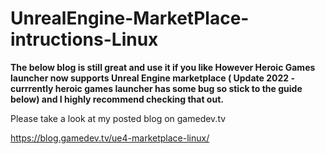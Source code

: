 # UnrealEngine-MarketPlace-intructions-Linux

**The below blog is still great and use it if you like However Heroic Games launcher now supports Unreal Engine marketplace ( Update 2022 - currrently heroic games launcher has some bug so stick to the guide below) and I highly recommend checking that out.**

Please take a look at my posted blog on gamedev.tv

https://blog.gamedev.tv/ue4-marketplace-linux/
  

  
  




